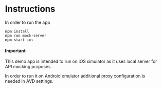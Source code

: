 # Instructions

In order to run the app

```
npm install
npm run mock-server
npm start ios
```

#### Important

This demo app is intended to run on iOS simulator as it uses local server for API mocking purposes.

In order to run it on Android emulator additional proxy configuration is needed in AVD settings.
